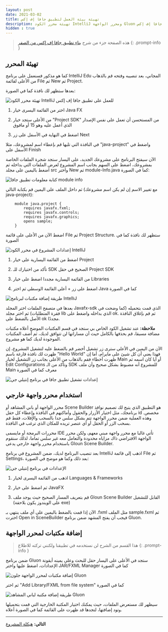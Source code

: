 ```yaml
---
layout: post
date: 2021-03-02
title: تهيئة بيئة العمل لتطبيق جافا إف إكس
description: تهيئة محرر الكود IntelliJ ومحرر الواجهة Gluon لتطبيق جافا إف إكس
hidden : true
---
```


> هذه الصفحة جزء من شرح [بناء تطبيق جافا إف إكس من الصفر](/java-project-from-scratch)
{: .prompt-info }

## تهيئة المحرر

كما هو مذكور فسنعمل على برنامج IntelliJ Edu المجاني، بعد تنصيبه وفتحه قم بالذهاب من الأعلى لقائمة File ثم New ثم Project.

بعدها ستظهر لك نافذة كما في الصورة:

![تهيئة محرر الكود IntelliJ للعمل على تطبيق جافا إف إكس](https://raw.githubusercontent.com/Mulham/Java-Project/images/images/new-javafx-project.png)


1. اختر من القائمة اليسرى خيار Java FX

2. من الأعلى ستجد خيار "Project SDK" من المستحسن أن تعمل على نفس الإصدار الذي أعمل عليه وهو 15 أو مافوق

3. اضغط في النهاية في الأسفل على زر Next


في النافذة التي تليها قم بإعطاء اسم لمشروعك، مثلا "java-project" واضغط في الأسفل على Finish

الآن سيفتح البرنامج على مشروعك الجديد، على اليسار ستجد شجرة الملفات الخاصة بمشروعك، اضغط على السهم بجانب اسم المشروع لعرض الملفات التي بداخله ثم اضغط باليمين على مجلد src واختر New ثم module-Info.java كما في الصورة:

![كتابة معلومات تطبيق جافا module info](https://raw.githubusercontent.com/Mulham/Java-Project/images/images/java-module-info.png)

ثم داخل الملف على اليمين قم بكتابة التالي (مع تغيير الاسم إن لم يكن اسم مشروعك java-project):

        module java.project {
            requires javafx.fxml;
            requires javafx.controls;
            requires javafx.graphics;
            opens sample;
        }

اضغط الآن من الأعلى على قائمة File ثم Project Structure. ستظهر لك نافذة كما في الصورة

![إعدادات المشروع في محرر الكود IntelliJ](https://raw.githubusercontent.com/Mulham/Java-Project/images/images/IntelliJ-project-structure.png)


1. اضغط من القائمة اليسارية على خيار Project

2. تأكد من اختيارك للـ SDK الصحيح في حقل Project SDK

3. من القائمة اليسارية مجددا اضغط على خيار Libraries

4. اضغط على زر + أعلى القائمة الوسطى ثم اختر Java كما في الصورة

![طريقة إضافة مكتبات لبرنامج IntellıJ](https://raw.githubusercontent.com/Mulham/Java-Project/images/images/IntelliJ-project-libraries.png)

بعدها في متصفح الملفات اختر المجلد Javafx-sdk الذي قمت بتحميله (كما وضحت في فقرة المتطلبات) ثم اختر مجلد lib الذي بداخله واضغط على ok. ثم قم بإغلاق النافذة الأصل بالضغط على ok مجددًا.

**ملاحظة:** عند تشغيل الكود الخاص بي ستجد في قسم المكتبات الموضح أعلاه مكتبات مضافة مسبقا، قم بحذفها بالكامل حيث أن مساراتها لن تتوافق لديك، ثم أضف المكتبات الموجودة لديك كما هو مشروح.

الآن من اليمين في الأعلى سترى زر تشغيل أخضر قم بالضغط عليه لتشغيل المشروع، إن ظهرت لك نافذة فارغة باسم "Hello World" فهذا يعني أن كل شيئ على مايرام، أما إن ظهرت أخطاء فقم بالذهاب من الأعلى بجانب زر التشغيل لخيار Main أو أيا كان اسمه ثم Edit Configurations وتأكد من الـ SDK للمشروع أنه مضبوط بشكل صحيح وأن ملف  Main معرف كما في الصورة

![إعدادات تشغيل تطبيق جافا في برنامج إنتيلي جي](https://raw.githubusercontent.com/Mulham/Java-Project/images/images/IntelliJ-run-configurations.png)

## استخدام محرر واجهة خارجي

محرر الواجهة أو باني المشاهد أو Scene Builder هو التطبيق الذي يتيح لك تصميم نوافذ برنامجك، مثل اختيار الأزرار والحقول وأماكنهم في النافذة وإعطاء كل حقل id مخصص. وهذه العملية ضمن محرر الواجهة تتم بشكل سلس جدا بالسحب والإفلات، فقط قم بسحب الزر أو الحقل أو أي عنصر تريده للمكان الذي ترغب في النافذة.

محررات البرمجة أو مايسمى IDE تأتي غالبا مع محرر واجهة مبني معهم، ولكن محرر الواجهة الافتراضي ذاك مزاياه محدودة والتعامل معه غير سلس تماما، لذلك سنقوم باستخدام محرر واجهة خارجي يدعى Gloun Scene Builder.

بعد تنصيب البرنامج لديك، ضمن المشروع في برنامج IntelliJ اذهب إلى قائمة File ثم Settings، بعد ذلك وكما هو موضح في الصورة:


![الإعدادات في برنامج إنتيلي جي](https://raw.githubusercontent.com/Mulham/Java-Project/images/images/IntelliJ-setting-SceneBuilder.png)


1. اذهب من القائمة اليسرى لخيار Languages & Frameworks 

2. ثم اضغط على خيار JavaFX 

3. قم بتعريف المسار الصحيح حيث يوجد ملف Gloun Scene Builder القابل للتشغيل (على الويندوز يكون بلاحقة exe)

الآن إذا قمت بالضغط باليمين على أي ملف ينتهي بـ .fxml مثل الملف sample.fxml ثم اخترت Open in SceneBuilder فيجب أن يفتح المشهد ضمن برنامج Gluon.

## إضافة مكتبات لمحرر الواجهة

> هذا القسم من الشرح لن نستخدمه في تطبيقنا ولكنني تركته للاطلاع
{: .prompt-info }

ضمن برنامج Gluon ستجد في الأعلى على اليسار حقل للبحث وعلى يمينه أيقونة الإعدادات، اضغط عليها واختر JAR/FXML Manager كما في الصورة

![إضافة مكتبات لمحرر الواجهة جلون Gluon](https://raw.githubusercontent.com/Mulham/Java-Project/images/images/Gluon-add-library.png)


ثم اختر "Add Library/FXML from file system" كما في الصورة

![طريقة إضافة مكتبة لباني المشاهد Gluon](https://raw.githubusercontent.com/Mulham/Java-Project/images/images/Gluon-jfoenix.png)


سيظهر لك مستعرض الملفات، حيث يمكنك اختيار المكتبة الخارجية التي قمت بتحميلها وتود إضافتها، لتجدها قد ظهرت على القائمة كما في الصورة أعلاه.


****


**التالي:** [هيكلة المشروع](/java-project-structure)

